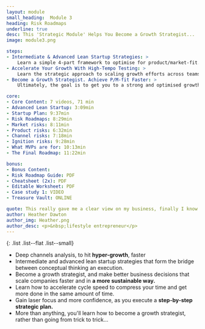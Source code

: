 ```yaml
---
layout: module
small_heading:  Module 3
heading: Risk Roadmaps
underline: true
desc: This 'Strategic Module' Helps You Become a Growth Strategist...
image: module3.png

steps:
- Intermediate & Advanced Lean Startup Strategies: >
    Learn a simple 4-part framework to optimise for product/market-fit. Bridge the gap between high-level strategy and practical execution.
- Accelerate Your Growth With High-Tempo Testing: >
    Learn the strategic approach to scaling growth efforts across teams. Once you’ve hit your stride, learn to increase cadence & tempo.
- Become a Growth Strategist. Achieve P/M-fit Faster: >
    Ultimately, the goal is to get you to a strong and optimised growth strategy asap. That requires being strategic, rather than tactical.

core:
- Core Content: 7 videos, 71 min
- Advanced Lean Startup: 3:09min
- Startup Plan: 9:37min
- Risk Roadmaps: 8:29min
- Market risks: 8:11min
- Product risks: 6:32min
- Channel risks: 7:18min
- Ignition risks: 9:28min
- What MVPs are for: 10:13min
- The Final Roadmap: 11:22min

bonus:
- Bonus Content:
- Risk Roadmap Guide: PDF
- Cheatsheet (2x): PDF
- Editable Worksheet: PDF
- Case study 1: VIDEO
- Treasure Vault: ONLINE

quote: This really gave me a clear view on my business, finally I know my core business values!
author: Heather Dawton
author_img: Heather.png
author_desc: <p>&nbsp;lifestyle entrepreneur</p>
---
```


{: .list .list--flat .list--small}
- Deep channels analysis, to hit <b>hyper-growth</b>, faster
- Intermediate and advanced lean startup strategies that form the bridge between conceptual thinking an execution.
- Become a growth strategist, and make better business decisions that scale companies faster and in <b>a more sustainable way.</b>
- Learn how to accelerate cycle speed to compress your time and get more done in the same amount of time.
- Gain laser focus and more confidence, as you execute a <b>step-by-step strategic plan.</b>
- More than anything, you'll learn how to become a growth strategist, rather than going from trick to trick...

